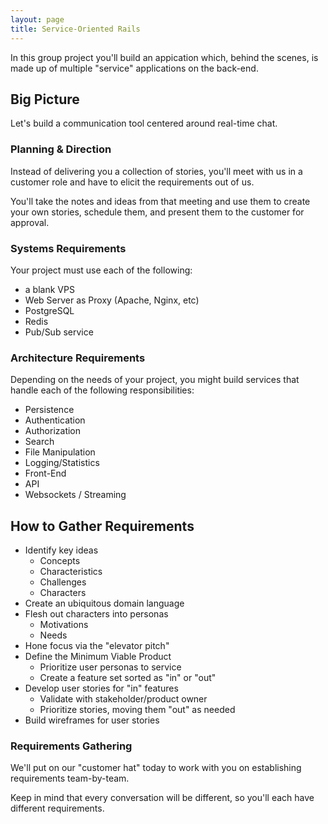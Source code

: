 ```yaml
---
layout: page
title: Service-Oriented Rails
---
```


In this group project you'll build an appication which, behind the scenes, is made up of multiple "service" applications on the back-end.

## Big Picture

Let's build a communication tool centered around real-time chat.

### Planning & Direction

Instead of delivering you a collection of stories, you'll meet with us in a customer role and have to elicit the requirements out of us.

You'll take the notes and ideas from that meeting and use them to create your own stories, schedule them, and present them to the customer for approval.

### Systems Requirements

Your project must use each of the following:

* a blank VPS
* Web Server as Proxy (Apache, Nginx, etc)
* PostgreSQL
* Redis
* Pub/Sub service

### Architecture Requirements

Depending on the needs of your project, you might build services that handle each of the following responsibilities:

* Persistence
* Authentication
* Authorization
* Search
* File Manipulation
* Logging/Statistics
* Front-End
* API
* Websockets / Streaming

## How to Gather Requirements

* Identify key ideas
  * Concepts
  * Characteristics
  * Challenges
  * Characters
* Create an ubiquitous domain language
* Flesh out characters into personas
  * Motivations
  * Needs
* Hone focus via the "elevator pitch"
* Define the Minimum Viable Product
  * Prioritize user personas to service
  * Create a feature set sorted as "in" or "out"
* Develop user stories for "in" features
  * Validate with stakeholder/product owner
  * Prioritize stories, moving them "out" as needed
* Build wireframes for user stories

### Requirements Gathering

We'll put on our "customer hat" today to work with you on establishing requirements team-by-team.

Keep in mind that every conversation will be different, so you'll each have different requirements.
